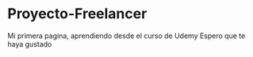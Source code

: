 # Proyecto-Freelancer
Mi primera pagina, aprendiendo desde el curso de Udemy
Espero que te haya gustado
